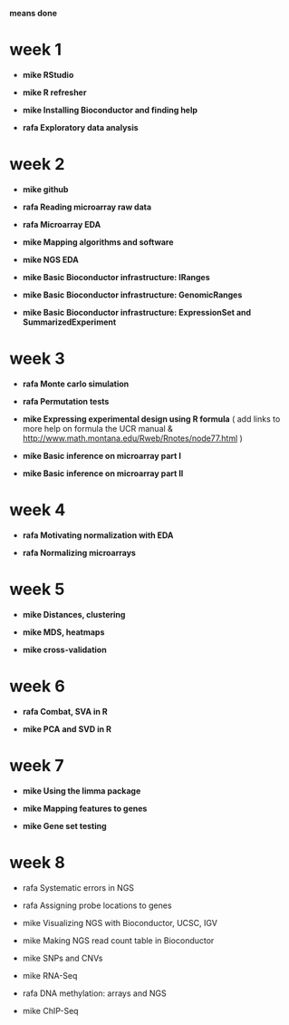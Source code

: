 **means done**

# week 1

- **mike RStudio**

- **mike R refresher**

- **mike Installing Bioconductor and finding help**

- **rafa Exploratory data analysis**

# week 2

- **mike github**

- **rafa Reading microarray raw data**

- **rafa Microarray EDA**

- **mike Mapping algorithms and software**

- **mike NGS EDA**

- **mike Basic Bioconductor infrastructure: IRanges**

- **mike Basic Bioconductor infrastructure: GenomicRanges**

- **mike Basic Bioconductor infrastructure: ExpressionSet and SummarizedExperiment**

# week 3

- **rafa Monte carlo simulation**

- **rafa Permutation tests**

- **mike Expressing experimental design using R formula** ( add links to more help on formula the UCR manual & http://www.math.montana.edu/Rweb/Rnotes/node77.html )

- **mike Basic inference on microarray part I**

- **mike Basic inference on microarray part II**

# week 4

- **rafa Motivating normalization with EDA**

- **rafa Normalizing microarrays**

# week 5

- **mike Distances, clustering**

- **mike MDS, heatmaps**

- **mike cross-validation**

# week 6

- **rafa Combat, SVA in R**

- **mike PCA and SVD in R**

# week 7

- **mike Using the limma package**

- **mike Mapping features to genes**

- **mike Gene set testing**

# week 8

- rafa Systematic errors in NGS

- rafa Assigning probe locations to genes

- mike Visualizing NGS with Bioconductor, UCSC, IGV

- mike Making NGS read count table in Bioconductor

- mike SNPs and CNVs 

- mike RNA-Seq

- rafa DNA methylation: arrays and NGS

- mike ChIP-Seq



